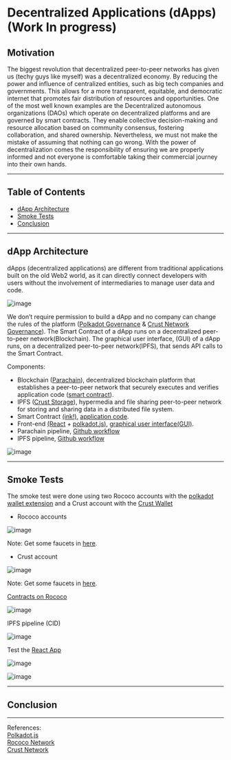  # Decentralized Applications (dApps)(Work In progress)
 
## Motivation

The biggest revolution that decentralized peer-to-peer networks has given us (techy guys like myself) was a decentralized economy. By reducing the power and influence of centralized entities, such as big tech companies and governments. This allows for a more transparent, equitable, and democratic internet that promotes fair distribution of resources and opportunities. One of the most well known examples are the Decentralized autonomous organizations (DAOs) which operate on decentralized platforms and are governed by smart contracts. They enable collective decision-making and resource allocation based on community consensus, fostering collaboration, and shared ownership. Nevertheless, we must not make the mistake of assuming that nothing can go wrong. With the power of decentralization comes the responsibility of ensuring we are properly informed and not everyone is comfortable taking their commercial journey into their own hands.

<hr>

## Table of Contents<br>

<ul>
 <li><a href="https://github.com/gcp-development/smart-contract-dapp/tree/main#dapp-architecture" target="_self">dApp Architecture</a></li>
 <li><a href="" target="_self">Smoke Tests</a></li> 
 <li><a href="" target="_self">Conclusion</a></li>
</ul>

<hr>

## dApp Architecture

dApps (decentralized applications) are different from traditional applications built on the old Web2 world, as it can directly connect developers with users without the involvement of intermediaries to manage user data and code.

![image](https://github.com/gcp-development/dapp/assets/76512851/a42d5561-4a5b-4813-a373-585eb06d71c2)

We don’t require permission to build a dApp and no company can change the rules of the platform ([Polkadot Governance](https://wiki.polkadot.network/docs/learn-governance) & [Crust Network Governance](https://wiki.crust.network/docs/en/governanceGuide)). The Smart Contract of a dApp runs on a decentralized peer-to-peer network(Blockchain). The graphical user interface, (GUI) of a dApp runs, on a decentralized peer-to-peer network(IPFS), that sends API calls to the Smart Contract.

Components:

- Blockchain ([Parachain](https://polkadot.network/features/parachains/)), decentralized blockchain platform that establishes a peer-to-peer network that securely executes and verifies application code ([smart contract](https://wiki.polkadot.network/docs/build-smart-contracts)).
- IPFS ([Crust Storage](https://wiki.polkadot.network/docs/build-storage#crust-storage)), hypermedia and file sharing peer-to-peer network for storing and sharing data in a distributed file system. 
- Smart Contract [(ink!)](https://use.ink/), [application code](https://github.com/gcp-development/dapp/tree/main/smart-contract).
- Front-end [(React](https://react.dev/learn) + [polkadot.js)](https://polkadot.js.org/docs/), [graphical user interface(GUI)](https://github.com/gcp-development/dapp/tree/main/gui).
- Parachain pipeline, [Github workflow](https://github.com/gcp-development/dapp/blob/main/.github/workflows/parachain-pipeline.yml)
- IPFS pipeline, [Github workflow](https://github.com/gcp-development/dapp/blob/main/.github/workflows/ipfs-pipeline.yml)
  
![image](https://github.com/gcp-development/smart-contract-dapp/assets/76512851/aee2a746-3b0f-42d5-b0b1-22ecb7acfa5c)

<hr>

## Smoke Tests

The smoke test were done using two Rococo accounts with the [polkadot wallet extension](https://addons.mozilla.org/en-GB/firefox/addon/polkadot-js-extension/) and a Crust account with the [Crust Wallet](https://chrome.google.com/webstore/detail/crust-wallet/jccapkebeeiajkkdemacblkjhhhboiek)

- Rococo accounts

![image](https://github.com/gcp-development/dapp/assets/76512851/40402c43-3ef0-494a-8a54-118baae123e3)

Note: Get some faucets in [here](https://use.ink/faucet).

- Crust account

![image](https://github.com/gcp-development/dapp/assets/76512851/ae6f5a66-c8be-4375-a42d-fa1eb31cfb1e)

Note: Get some faucets in [here](https://discord.com/channels/747361122058764349/885762751241289769).

[Contracts on Rococo](https://polkadot.js.org/apps/?rpc=wss%3A%2F%2Frococo-contracts-rpc.polkadot.io#/contracts)

![image](https://github.com/gcp-development/smart-contract-dapp/assets/76512851/1f48efd0-4541-4d62-b7da-e07cf4c9ca20)

IPFS pipeline (CID)

![image](https://github.com/gcp-development/dapp/assets/76512851/6b06e98d-ee5b-4fc4-99ea-ff6c70446235)

Test the [React App](https://crustipfs.live/ipfs/QmfRfiyVWLcMfYheCjbw8mLwTvmrso3djtakYqW6iKAwez/?filename=build)

![image](https://github.com/gcp-development/dapp/assets/76512851/b37d6621-f0bd-464f-8e9a-59ebecc93652)

![image](https://github.com/gcp-development/dapp/assets/76512851/ea90385b-e5d5-40f6-a6ff-f5bf62662eae)


<hr>

## Conclusion

<hr>

References:<br>
[Polkadot.js](https://polkadot.js.org/docs/)<br>
[Rococo Network](https://substrate.io/developers/rococo-network/)<br>
[Crust Network](https://crust.network/)<br>
